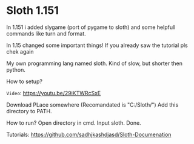 # Sloth 1.151

In 1.151 i added slygame (port of pygame to sloth) and some helpfull commands like turn and format.

In 1.15 changed some important things! If you already saw the tutorial pls chek again

My own programming lang named sloth. Kind of slow, but shorter then python.

How to setup?

`Video`: https://youtu.be/29iKTWRcSxE

Download PLace somewhere (Recomandated is "C:/Sloth/") Add this directory to PATH.

How to run? Open directory in cmd. Input sloth. Done.

Tutorials: https://github.com/sadhjkashdjasd/Sloth-Documenation

